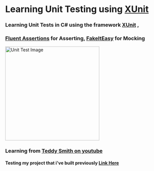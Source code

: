 ﻿# Learning Unit Testing using [XUnit](https://xunit.net/)

### Learning Unit Tests in C# using the framework [XUnit](https://xunit.net/) , 
### [Fluent Assertions](https://fluentassertions.com/) for Asserting, [FakeItEasy](https://fakeiteasy.github.io/) for Mocking

<img width="300" src="https://uploads.toptal.io/blog/image/91302/toptal-blog-image-1434578005589-4e6897ec04cc0b3c7075b9b011ee915c.gif" alt="Unit Test Image">

### Learning from [Teddy Smith on youtube](https://youtube.com/playlist?list=PL82C6-O4XrHeyeJcI5xrywgpfbrqdkQd4)
#### Testing my project that i've built previously [Link Here](https://github.com/07prajwal2000/Games-Wiki)
